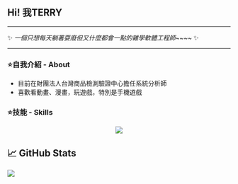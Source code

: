 ## Hi! 我TERRY

---

✨ *一個只想每天躺著耍廢但又什麼都會一點的雜學軟體工程師~~~~* ✨

---

### ⭐自我介紹 - About

* 目前在財團法人台灣商品檢測驗證中心擔任系統分析師
* 喜歡看動畫、漫畫，玩遊戲，特別是手機遊戲

### ⭐技能 - Skills

<p align="center">
  <a href="https://skillicons.dev">
    <img src="https://skillicons.dev/icons?i=js,html,css,tailwind,bootstrap,vue,vite,figma,git,github,php,py,r,dotnet,laravel,vscode,visualstudio,eclipse" />
  </a>
</p>

## &#x1f4c8; GitHub Stats

<a href="https://github.com/terry455217/terry455217">
  <img align="center" src="https://github-readme-stats.vercel.app/api/top-langs/?username=terry455217&hide=java,html,tex&title_color=ffffff&text_color=c9cacc&icon_color=2bbc8a&bg_color=1d1f21&langs_count=3" />
</a>

